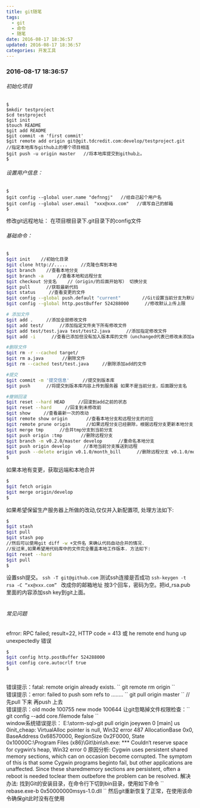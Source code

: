 ```yaml
---
title: git随笔
tags:
  - git
  - 命令
  - 随笔
date: 2016-08-17 18:36:57
updated: 2016-08-17 18:36:57
categories: 开发工具
---
```

### 2016-08-17 18:36:57
###### 初始化项目
``` stylus
$
$mkdir testproject
$cd testproject
$git init
$touch README
$git add README
$git commit -m 'first commit'
$git remote add origin git@git.tdcredit.com:develop/testproject.git   //指定本地库与github上的哪个项目相连                  
$git push -u origin master   //将本地库提交到github上。 
$
```

###### 设置用户信息：
``` stylus
$
$git config --global user.name "defnngj"   //给自己起个用户名
$git config --global user.email  "xxx@xxx.com"   //填写自己的邮箱              
$
```
修改git远程地址： 在项目根目录下.git目录下的config文件
<!--more-->
###### 基础命令：
``` bash
$
$git init    //初始化目录
$git clone http://.....     //克隆仓库到本地
$git branch    //查看本地分支
$git branch -a     //查看本地和远程分支
$git checkout 分支名    //（origin/的后面开始写） 切换分支
$git pull      //获取最新代码
$git status     //查看变更的文件
$git config --global push.default "current"        //Git设置当前分支为默认push分支                          
$git config --global http.postBuffer 524288000      //修改默认上传上限

# 添加文件
$git add .     //添加全部修改文件
$git add test/      //添加指定文件夹下所有修改文件
$git add test/test.java test/test2.java      //添加指定修改文件
$git add -i      //查看已添加但没有加入版本库的文件（unchanged代表已修改未添加add）

#删除文件
$git rm -r --cached target/
$git rm a.java       //删除文件
$git rm --cached test/test.java     //删除添加add的文件

#提交
$git commit -m '提交信息'     //提交到版本库
$git push      //将提交到版本库内容上传到服务器 如果不是当前分支，后面跟分支名

#撤销回滚
$git reset --hard HEAD     //回滚到add之前的状态
$git reset --hard     //回复到未修改前
$git show     //查看最新一次的改动
$git remote show origin       //查看本地分支和远程分支的对应
$git remote prune origin      //如果远程分支已经删除，根据远程分支更新本地分支
$git merge tmp      //合并tmp分支到当前分支
$git push origin :tmp       //删除远程分支
$git branch -m v0.2.0/master develop      //重命名本地分支
$git push origin develop     //本地当前分支推送到远程
$git push --delete origin v0.1.0/month_bill      //删除远程分支 v0.1.0/month_bill
$
```
如果本地有变更，获取远端和本地合并
``` bash
$
$git fetch origin
$git merge origin/develop      
$
```
如果希望保留生产服务器上所做的改动,仅仅并入新配置项, 处理方法如下:
``` bash
$
$git stash
$git pull
$git stash pop
//然后可以使用git diff -w +文件名 来确认代码自动合并的情况.
//反过来,如果希望用代码库中的文件完全覆盖本地工作版本. 方法如下:                              
$git reset --hard
$git pull
$
```

设置ssh提交。  `` ssh -T git@github.com ``  测试ssh连接是否成功 
`` ssh-keygen -t rsa -C “xx@xxx.com”  ``     改成你的邮箱地址
按3个回车，密码为空。把id_rsa.pub里面的内容添加ssh key到git上面。
<br />
<br />

###### 常见问题

efrror: RPC failed; result=22, HTTP code = 413  或 he remote end hung up unexpectedly  错误
``` bash
$
$git config http.postBuffer 524288000          
$git config core.autocrlf true
$
```


<br />
错误提示：fatal: remote origin already exists.
`` git remote rm origin ``


<br />
错误提示：error: failed to push som refs to ........
`` git pull origin master `` //先pull 下来 再push 上去


<br />
错误提示：old mode 100755 new mode 100644
让git忽略掉文件权限检查：`` git config --add core.filemode false ``


<br />
window系统错误提示：
E:\storm-sql>git pull origin joeywen
  0 [main] us 0init_cheap: VirtualAlloc pointer is null, Win32 error 487
AllocationBase 0x0, BaseAddress 0x68570000, RegionSize 0x2F0000, State 0x10000C:\Program Files (x86)\Git\bin\sh.exe: *** Couldn‘t reserve space for cygwin‘s heap, Win32     error 0
原因分析:
Cygwin uses persistent shared memory sections, which can on occasion become corrupted. The symptom of this is that some Cygwin programs beginto fail, but other applications are unaffected. Since these sharedmemory sections are persistent, often a reboot is needed toclear them outbefore the problem can be resolved.
解决办法:
找到Git的安装目录，在命令行下切到bin目录，使用如下命令
`` rebase.exe-b 0x50000000msys-1.0.dll ``
然后git重新恢复了正常，在使用该命令确保git此时没有在使用

